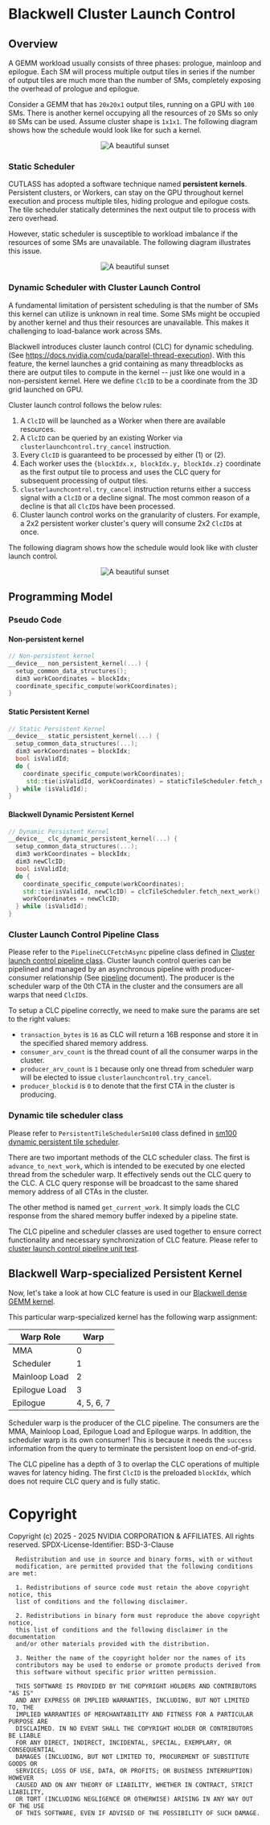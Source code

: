 # Blackwell Cluster Launch Control

## Overview

A GEMM workload usually consists of three phases: prologue, mainloop and epilogue. Each SM will process multiple output tiles in series if the number of output tiles are much more than the number of SMs, completely exposing the overhead of prologue and epilogue.

Consider a GEMM that has `20x20x1` output tiles, running on a GPU with `100` SMs. There is another kernel occupying all the resources of `20` SMs so only `80` SMs can be used. Assume cluster shape is `1x1x1`. The following diagram shows how the schedule would look like for such a kernel. 

<p align="center"><img src=../images/non_persistent.png alt="A beautiful sunset" title="Sunset over the mountains"></p>


### Static Scheduler
CUTLASS has adopted a software technique named **persistent kernels**. Persistent clusters, or Workers, can stay on the GPU throughout kernel execution and process multiple tiles, hiding prologue and epilogue costs. The tile scheduler statically determines the next output tile to process with zero overhead. 

However, static scheduler is susceptible to workload imbalance if the resources of some SMs are unavailable. The following diagram illustrates this issue. 

<p align="center"><img src=../images/persistent_static.png alt="A beautiful sunset" title="Sunset over the mountains"></p>

### Dynamic Scheduler with Cluster Launch Control
A fundamental limitation of persistent scheduling is that the number of SMs this kernel can utilize is unknown in real time. Some SMs might be occupied by another kernel and thus their resources are unavailable. This makes it challenging to load-balance work across SMs.

Blackwell introduces cluster launch control (CLC) for dynamic scheduling. (See https://docs.nvidia.com/cuda/parallel-thread-execution).  With this feature, the kernel launches a grid containing as many threadblocks as there are output tiles to compute in the kernel -- just like one would in a non-persistent kernel. Here we define `ClcID` to be a coordinate from the 3D grid launched on GPU.

Cluster launch control follows the below rules:

1. A `ClcID` will be launched as a Worker when there are available resources.
2. A `ClcID` can be queried by an existing Worker via `clusterlaunchcontrol.try_cancel` instruction.
3. Every `ClcID` is guaranteed to be processed by either (1) or (2).
4. Each worker uses the `{blockIdx.x, blockIdx.y, blockIdx.z}` coordinate as the first output tile to process and uses the CLC query for subsequent processing of output tiles.
5. `clusterlaunchcontrol.try_cancel` instruction returns either a success signal with a `ClcID` or a decline signal. The most common reason of a decline is that all `ClcID`s have been processed.
6. Cluster launch control works on the granularity of clusters. For example, a 2x2 persistent worker cluster's query will consume 2x2 `ClcID`s at once.

The following diagram shows how the schedule would look like with cluster launch control.

<p align="center"><img src=../images/persistent_clc.png alt="A beautiful sunset" title="Sunset over the mountains"></p>

## Programming Model
### Pseudo Code
#### Non-persistent kernel
``` c++
// Non-persistent kernel
__device__ non_persistent_kernel(...) {
  setup_common_data_structures();
  dim3 workCoordinates = blockIdx;
  coordinate_specific_compute(workCoordinates);
}
```
#### Static Persistent Kernel
``` c++
// Static Persistent Kernel
__device__ static_persistent_kernel(...) {
  setup_common_data_structures(...);
  dim3 workCoordinates = blockIdx;
  bool isValidId;
  do {
    coordinate_specific_compute(workCoordinates);
     std::tie(isValidId, workCoordinates) = staticTileScheduler.fetch_next_work();
  } while (isValidId);
}
```


#### Blackwell Dynamic Persistent Kernel
``` c++
// Dynamic Persistent Kernel
__device__ clc_dynamic_persistent_kernel(...) {
  setup_common_data_structures(...);
  dim3 workCoordinates = blockIdx;
  dim3 newClcID;
  bool isValidId;
  do {
    coordinate_specific_compute(workCoordinates);
    std::tie(isValidId, newClcID) = clcTileScheduler.fetch_next_work();
    workCoordinates = newClcID;
  } while (isValidId);
}
```


### Cluster Launch Control Pipeline Class

Please refer to the `PipelineCLCFetchAsync` pipeline class defined in [Cluster launch control pipeline class](https://github.com/NVIDIA/cutlass/tree/main/include/cutlass/pipeline/sm100_pipeline.hpp). Cluster launch control queries can be pipelined and managed by an asynchronous pipeline with producer-consumer relationship (See
[pipeline](pipeline.md) document). The producer is the scheduler warp of the 0th CTA in the cluster and the consumers are all warps that need `ClcID`s. 

To setup a CLC pipeline correctly, we need to make sure the params are set to the right values:

* `transaction_bytes` is `16` as CLC will return a 16B response and store it in the specified shared memory address. 
* `consumer_arv_count` is the thread count of all the consumer warps in the cluster.
* `producer_arv_count` is `1` because only one thread from scheduler warp will be elected to issue `clusterlaunchcontrol.try_cancel`.
* `producer_blockid` is `0` to denote that the first CTA in the cluster is producing.


### Dynamic tile scheduler class
Please refer to `PersistentTileSchedulerSm100` class defined in [sm100 dynamic persistent tile scheduler](https://github.com/NVIDIA/cutlass/tree/main/include/cutlass/gemm/kernel/sm100_tile_scheduler.hpp).

There are two important methods of the CLC scheduler class. The first is `advance_to_next_work`, which is intended to be executed by one elected thread from the scheduler warp. It effectively sends out the CLC query to the CLC. A CLC query response will be broadcast to the same shared memory address of all CTAs in the cluster.

The other method is named `get_current_work`. It simply loads the CLC response from the shared memory buffer indexed by a pipeline state. 


The CLC pipeline and scheduler classes are used together to ensure correct functionality and necessary synchronization of CLC feature. Please refer to [cluster launch control pipeline unit test](https://github.com/NVIDIA/cutlass/tree/main/test/unit/pipeline/pipeline_cluster_launch_control_async_warp_specialized_blackwell.cu).

## Blackwell Warp-specialized Persistent Kernel

Now, let's take a look at how CLC feature is used in our [Blackwell dense GEMM kernel](https://github.com/NVIDIA/cutlass/tree/main/include/cutlass/gemm/kernel/sm100_gemm_tma_warpspecialized.hpp).

This particular warp-specialized kernel has the following warp assignment:

| Warp Role        | Warp        |
|------------------|-------------|
| MMA              | 0           |
| Scheduler        | 1           |
| Mainloop Load    | 2           |
| Epilogue Load    | 3           |
| Epilogue         | 4, 5, 6, 7  |

Scheduler warp is the producer of the CLC pipeline. The consumers are the MMA, Mainloop Load, Epilogue Load and Epilogue warps. In addition, the scheduler warp is its own consumer! This is because it needs the `success` information from the query to terminate the persistent loop on end-of-grid.

The CLC pipeline has a depth of 3 to overlap the CLC operations of multiple waves for latency hiding. The first `ClcID` is the preloaded `blockIdx`, which does not require CLC query and is fully static.



# Copyright

Copyright (c) 2025 - 2025 NVIDIA CORPORATION & AFFILIATES. All rights reserved.
SPDX-License-Identifier: BSD-3-Clause

```
  Redistribution and use in source and binary forms, with or without
  modification, are permitted provided that the following conditions are met:

  1. Redistributions of source code must retain the above copyright notice, this
  list of conditions and the following disclaimer.

  2. Redistributions in binary form must reproduce the above copyright notice,
  this list of conditions and the following disclaimer in the documentation
  and/or other materials provided with the distribution.

  3. Neither the name of the copyright holder nor the names of its
  contributors may be used to endorse or promote products derived from
  this software without specific prior written permission.

  THIS SOFTWARE IS PROVIDED BY THE COPYRIGHT HOLDERS AND CONTRIBUTORS "AS IS"
  AND ANY EXPRESS OR IMPLIED WARRANTIES, INCLUDING, BUT NOT LIMITED TO, THE
  IMPLIED WARRANTIES OF MERCHANTABILITY AND FITNESS FOR A PARTICULAR PURPOSE ARE
  DISCLAIMED. IN NO EVENT SHALL THE COPYRIGHT HOLDER OR CONTRIBUTORS BE LIABLE
  FOR ANY DIRECT, INDIRECT, INCIDENTAL, SPECIAL, EXEMPLARY, OR CONSEQUENTIAL
  DAMAGES (INCLUDING, BUT NOT LIMITED TO, PROCUREMENT OF SUBSTITUTE GOODS OR
  SERVICES; LOSS OF USE, DATA, OR PROFITS; OR BUSINESS INTERRUPTION) HOWEVER
  CAUSED AND ON ANY THEORY OF LIABILITY, WHETHER IN CONTRACT, STRICT LIABILITY,
  OR TORT (INCLUDING NEGLIGENCE OR OTHERWISE) ARISING IN ANY WAY OUT OF THE USE
  OF THIS SOFTWARE, EVEN IF ADVISED OF THE POSSIBILITY OF SUCH DAMAGE.
```
